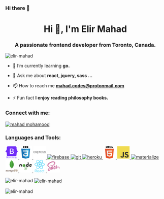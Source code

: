 ### Hi there 👋

<h1 align="center">Hi 👋, I'm Elir Mahad</h1>

<h3 align="center">A passionate frontend developer from Toronto, Canada.</h3>


<p align="left">
	<img
		src="https://komarev.com/ghpvc/?username=elir-mahad&label=Profile%20views&color=0e75b6&style=flat"
		alt="elir-mahad"
	/>
</p>

<!--
- 🔭 I’m currently working on **some secret projects** 
- 👯 I’m looking to collaborate on **projects that use react for the front-end and mern for the back-end.** 
- 👨‍💻 All of my projects are available at [https://mahad.netlify.app/](https://mahad.netlify.app/) 
- 📝 I regularly write articles on [https://mahad-blog.netlify.app/](https://mahad-blog.netlify.app/) 
- 📄 Know about my experiences [https://mahad.netlify.app/assets/cv_mahad.pdf](https://mahad.netlify.app/assets/cv_mahad.pdf)
-->

- 🌱 I’m currently learning **go.** 

- 💬 Ask me about **react, jquery, sass ...** 

- 📫 How to reach me **mahad.codes@protonmail.com** 

- ⚡ Fun fact **I enjoy reading philosophy books.**

<h3 align="left">Connect with me:</h3>
<p align="left">
	<a href="https://linkedin.com/in/mahad mohamood" target="blank"
		><img
			align="center"
			src="https://cdn.jsdelivr.net/npm/simple-icons@3.0.1/icons/linkedin.svg"
			alt="mahad mohamood"
			height="30"
			width="40"
	/></a>
</p>

<h3 align="left">Languages and Tools:</h3>
<p align="left">
	<a href="https://getbootstrap.com" target="_blank">
		<img
			src="https://raw.githubusercontent.com/devicons/devicon/master/icons/bootstrap/bootstrap-plain-wordmark.svg"
			alt="bootstrap"
			width="40"
			height="40"
		/>
	</a>
	<a href="https://www.w3schools.com/css/" target="_blank">
		<img
			src="https://raw.githubusercontent.com/devicons/devicon/master/icons/css3/css3-original-wordmark.svg"
			alt="css3"
			width="40"
			height="40"
		/>
	</a>
	<a href="https://expressjs.com" target="_blank">
		<img
			src="https://raw.githubusercontent.com/devicons/devicon/master/icons/express/express-original-wordmark.svg"
			alt="express"
			width="40"
			height="40"
		/>
	</a>
	<a href="https://firebase.google.com/" target="_blank">
		<img
			src="https://www.vectorlogo.zone/logos/firebase/firebase-icon.svg"
			alt="firebase"
			width="40"
			height="40"
		/>
	</a>
	<a href="https://git-scm.com/" target="_blank">
		<img
			src="https://www.vectorlogo.zone/logos/git-scm/git-scm-icon.svg"
			alt="git"
			width="40"
			height="40"
		/>
	</a>
	<a href="https://heroku.com" target="_blank">
		<img
			src="https://www.vectorlogo.zone/logos/heroku/heroku-icon.svg"
			alt="heroku"
			width="40"
			height="40"
		/>
	</a>
	<a href="https://www.w3.org/html/" target="_blank">
		<img
			src="https://raw.githubusercontent.com/devicons/devicon/master/icons/html5/html5-original-wordmark.svg"
			alt="html5"
			width="40"
			height="40"
		/>
	</a>
	<a
		href="https://developer.mozilla.org/en-US/docs/Web/JavaScript"
		target="_blank"
	>
		<img
			src="https://raw.githubusercontent.com/devicons/devicon/master/icons/javascript/javascript-original.svg"
			alt="javascript"
			width="40"
			height="40"
		/>
	</a>
	<a href="https://materializecss.com/" target="_blank">
		<img
			src="https://raw.githubusercontent.com/prplx/svg-logos/5585531d45d294869c4eaab4d7cf2e9c167710a9/svg/materialize.svg"
			alt="materialize"
			width="40"
			height="40"
		/>
	</a>
	<a href="https://www.mongodb.com/" target="_blank">
		<img
			src="https://raw.githubusercontent.com/devicons/devicon/master/icons/mongodb/mongodb-original-wordmark.svg"
			alt="mongodb"
			width="40"
			height="40"
		/>
	</a>
	<a href="https://nodejs.org" target="_blank">
		<img
			src="https://raw.githubusercontent.com/devicons/devicon/master/icons/nodejs/nodejs-original-wordmark.svg"
			alt="nodejs"
			width="40"
			height="40"
		/>
	</a>
	<a href="https://reactjs.org/" target="_blank">
		<img
			src="https://raw.githubusercontent.com/devicons/devicon/master/icons/react/react-original-wordmark.svg"
			alt="react"
			width="40"
			height="40"
		/>
	</a>
	<a href="https://sass-lang.com" target="_blank">
		<img
			src="https://raw.githubusercontent.com/devicons/devicon/master/icons/sass/sass-original.svg"
			alt="sass"
			width="40"
			height="40"
		/>
	</a>
</p>

<p>
	<img
		align="left"
		src="https://github-readme-stats.vercel.app/api/top-langs?username=elir-mahad&show_icons=true&locale=en&layout=compact"
		alt="elir-mahad"
	/>
</p>

<p>
	&nbsp;<img
		align="center"
		src="https://github-readme-stats.vercel.app/api?username=elir-mahad&show_icons=true&locale=en"
		alt="elir-mahad"
	/>
</p>

<p>
	<img
		align="center"
		src="https://github-readme-streak-stats.herokuapp.com/?user=elir-mahad&"
		alt="elir-mahad"
	/>
</p>

